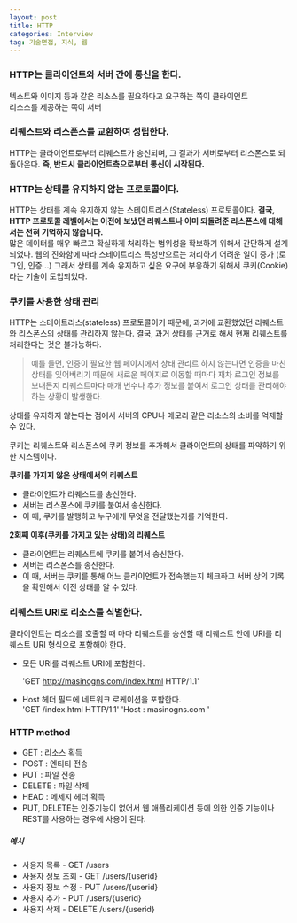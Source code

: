 ```yaml
---
layout: post
title: HTTP
categories: Interview
tag: 기술면접, 지식, 웹
---
```

### HTTP는 클라이언트와 서버 간에 통신을 한다.

텍스트와 이미지 등과 같은 리소스를 필요하다고 요구하는 쪽이 클라이언트 <br>
리소스를 제공하는 쪽이 서버

### 리퀘스트와 리스폰스를 교환하여 성립한다.

HTTP는 클라이언트로부터 리퀘스트가 송신되며, 그 결과가 서버로부터 리스폰스로 되돌아온다.
<strong>즉, 반드시 클라이언트측으로부터 통신이 시작된다.</strong>

### HTTP는 상태를 유지하지 않는 프로토콜이다.

HTTP는 상태를 계속 유지하지 않는 스테이트리스(Stateless) 프로토콜이다. <strong>결국, HTTP 프로토콜 레벨에서는 이전에 보냈던 리퀘스트나 이미 되돌려준 리스폰스에 대해서는 전혀 기억하지 않습니다.</strong><br>
많은 데이터를 매우 빠르고 확실하게 처리하는 범위성을 확보하기 위해서 간단하게 설계되었다.
웹의 진화함에 따라 스테이트리스 특성만으로는 처리하기 어려운 일이 증가 (로그인, 인증 ..)
그래서 상태를 계속 유지하고 싶은 요구에 부응하기 위해서 쿠키(Cookie)라는 기술이 도입되었다.

### 쿠키를 사용한 상태 관리
HTTP는 스테이트리스(stateless) 프로토콜이기 때문에, 과거에 교환했었던 리퀘스트와 리스폰스의 상태를 관리하지 않는다. 결국, 과거 상태를 근거로 해서 현재 리퀘스트를 처리한다는 것은 불가능하다.
> 예를 들면, 인증이 필요한 웹 페이지에서 상태 관리르 하지 않는다면 인증을 마친 상태를 잊어버리기 때문에 새로운 페이지로 이동할 때마다 재차 로그인 정보를 보내든지 리퀘스트마다 매개 변수나 추가 정보를 붙여서 로그인 상태를 관리해야 하는 상황이 발생한다.

상태를 유지하지 않는다는 점에서 서버의 CPU나 메모리 같은 리소스의 소비를 억제할 수 있다.

<p>쿠키는 리퀘스트와 리스폰스에 쿠키 정보를 추가해서 클라이언트의 상태를 파악하기 위한 시스템이다.</p>
<strong>쿠키를 가지지 않은 상태에서의 리퀘스트</strong>
<ul>
  <li>클라이언트가 리퀘스트를 송신한다.</li>
  <li>서버는 리스폰스에 쿠키를 붙여서 송신한다.</li>
  <li>이 때, 쿠키를 발행하고 누구에게 무엇을 전달했는지를 기억한다.</li>
</ul>
<strong>2회째 이후(쿠키를 가지고 있는 상태)의 리퀘스트</strong>
<ul>
  <li>클라이언트는 리퀘스트에 쿠키를 붙여서 송신한다.</li>
  <li>서버는 리스폰스를 송신한다.</li>
  <li>이 때, 서버는 쿠키를 통해 어느 클라이언트가 접속했는지 체크하고 서버 상의 기록을 확인해서 이전 상태를 알 수 있다.</li>
</ul>

### 리퀘스트 URI로 리소스를 식별한다.
클라이언트는 리소스를 호출할 때 마다 리퀘스트를 송신할 때 리퀘스트 안에 URI를 리퀘스트 URI 형식으로 포함해야 한다.
<ul>
  <li>모든 URI를 리퀘스트 URI에 포함한다.</li>

  'GET http://masinogns.com/index.html HTTP/1.1'

  <li>Host 헤더 필드에 네트워크 로케이션을 포함한다.</li>
  'GET /index.html HTTP/1.1'
  'Host : masinogns.com '
</ul>

### HTTP method
<ul>
  <li>GET : 리소스 획득</li>
  <li>POST : 엔티티 전송</li>
  <li>PUT : 파일 전송</li>
  <li>DELETE : 파일 삭제</li>
  <li>HEAD : 메세지 헤더 획득</li>
  <li>PUT, DELETE는 인증기능이 없어서 웹 애플리케이션 등에 의한 인증 기능이나 REST를 사용하는 경우에 사용이 된다.</li>
</ul>

##### 예시

<ul>
  <li>사용자 목록 - GET /users</li>
  <li>사용자 정보 조회 - GET /users/{userid}</li>
  <li>사용자 정보 수정 - PUT /users/{userid}</li>
  <li>사용자 추가 - PUT /users/{userid}</li>
  <li>사용자 삭제 - DELETE /users/{userid}</li>
</ul>
